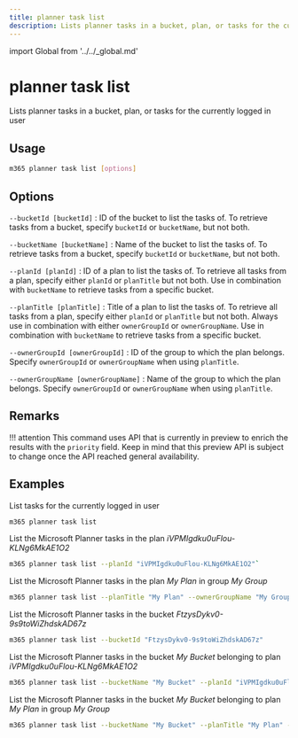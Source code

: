 ```yaml
---
title: planner task list
description: Lists planner tasks in a bucket, plan, or tasks for the currently logged in user
---
```


import Global from '../../_global.md'

# planner task list

Lists planner tasks in a bucket, plan, or tasks for the currently logged in user

## Usage

```sh
m365 planner task list [options]
```

## Options

`--bucketId [bucketId]`
: ID of the bucket to list the tasks of. To retrieve tasks from a bucket, specify `bucketId` or `bucketName`, but not both.

`--bucketName [bucketName]`
: Name of the bucket to list the tasks of. To retrieve tasks from a bucket, specify `bucketId` or `bucketName`, but not both.

`--planId [planId]`
: ID of a plan to list the tasks of. To retrieve all tasks from a plan, specify either `planId` or `planTitle` but not both. Use in combination with `bucketName` to retrieve tasks from a specific bucket.

`--planTitle [planTitle]`
: Title of a plan to list the tasks of. To retrieve all tasks from a plan, specify either `planId` or `planTitle` but not both. Always use in combination with either `ownerGroupId` or `ownerGroupName`. Use in combination with `bucketName` to retrieve tasks from a specific bucket.

`--ownerGroupId [ownerGroupId]`
: ID of the group to which the plan belongs. Specify `ownerGroupId` or `ownerGroupName` when using `planTitle`.

`--ownerGroupName [ownerGroupName]`
: Name of the group to which the plan belongs. Specify `ownerGroupId` or `ownerGroupName` when using `planTitle`.

<Global />

## Remarks

!!! attention
    This command uses API that is currently in preview to enrich the results with the `priority` field. Keep in mind that this preview API is subject to change once the API reached general availability.

## Examples

List tasks for the currently logged in user

```sh
m365 planner task list
```

List the Microsoft Planner tasks in the plan _iVPMIgdku0uFlou-KLNg6MkAE1O2_

```sh
m365 planner task list --planId "iVPMIgdku0uFlou-KLNg6MkAE1O2"`
```

List the Microsoft Planner tasks in the plan _My Plan_ in group _My Group_

```sh
m365 planner task list --planTitle "My Plan" --ownerGroupName "My Group"
```

List the Microsoft Planner tasks in the bucket _FtzysDykv0-9s9toWiZhdskAD67z_

```sh
m365 planner task list --bucketId "FtzysDykv0-9s9toWiZhdskAD67z"
```

List the Microsoft Planner tasks in the bucket _My Bucket_ belonging to plan _iVPMIgdku0uFlou-KLNg6MkAE1O2_

```sh
m365 planner task list --bucketName "My Bucket" --planId "iVPMIgdku0uFlou-KLNg6MkAE1O2"
```

List the Microsoft Planner tasks in the bucket _My Bucket_ belonging to plan _My Plan_ in group _My Group_

```sh
m365 planner task list --bucketName "My Bucket" --planTitle "My Plan" --ownerGroupName "My Group"
```

